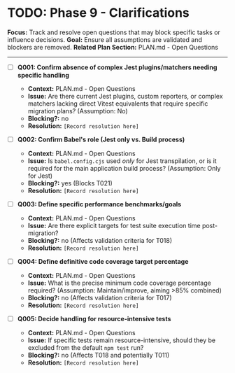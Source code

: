 # TODO: Phase 9 - Clarifications

**Focus:** Track and resolve open questions that may block specific tasks or influence decisions.
**Goal:** Ensure all assumptions are validated and blockers are removed.
**Related Plan Section:** PLAN.md - Open Questions

---

- [ ] **Q001: Confirm absence of complex Jest plugins/matchers needing specific handling**

  - **Context:** PLAN.md - Open Questions
  - **Issue:** Are there current Jest plugins, custom reporters, or complex matchers lacking direct Vitest equivalents that require specific migration plans? (Assumption: No)
  - **Blocking?:** no
  - **Resolution:** `[Record resolution here]`

- [ ] **Q002: Confirm Babel's role (Jest only vs. Build process)**

  - **Context:** PLAN.md - Open Questions
  - **Issue:** Is `babel.config.cjs` used _only_ for Jest transpilation, or is it required for the main application build process? (Assumption: Only for Jest)
  - **Blocking?:** yes (Blocks T021)
  - **Resolution:** `[Record resolution here]`

- [ ] **Q003: Define specific performance benchmarks/goals**

  - **Context:** PLAN.md - Open Questions
  - **Issue:** Are there explicit targets for test suite execution time post-migration?
  - **Blocking?:** no (Affects validation criteria for T018)
  - **Resolution:** `[Record resolution here]`

- [ ] **Q004: Define definitive code coverage target percentage**

  - **Context:** PLAN.md - Open Questions
  - **Issue:** What is the precise minimum code coverage percentage required? (Assumption: Maintain/improve, aiming >85% combined)
  - **Blocking?:** no (Affects validation criteria for T017)
  - **Resolution:** `[Record resolution here]`

- [ ] **Q005: Decide handling for resource-intensive tests**
  - **Context:** PLAN.md - Open Questions
  - **Issue:** If specific tests remain resource-intensive, should they be excluded from the default `npm test` run?
  - **Blocking?:** no (Affects T018 and potentially T011)
  - **Resolution:** `[Record resolution here]`
